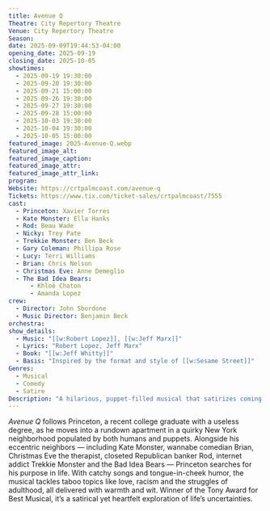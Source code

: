```yaml
---
title: Avenue Q
Theatre: City Repertory Theatre
Venue: City Repertory Theatre
Season: 
date: 2025-09-09T19:44:53-04:00
opening_date: 2025-09-19
closing_date: 2025-10-05
showtimes:
  - 2025-09-19 19:30:00
  - 2025-09-20 19:30:00
  - 2025-09-21 15:00:00
  - 2025-09-26 19:30:00
  - 2025-09-27 19:30:00
  - 2025-09-28 15:00:00
  - 2025-10-03 19:30:00
  - 2025-10-04 19:30:00
  - 2025-10-05 15:00:00
featured_image: 2025-Avenue-Q.webp
featured_image_alt: 
featured_image_caption: 
featured_image_attr: 
featured_image_attr_link: 
program:
Website: https://crtpalmcoast.com/avenue-q
Tickets: https://www.tix.com/ticket-sales/crtpalmcoast/7555
cast:
  - Princeton: Xavier Torres
  - Kate Monster: Ella Hanks
  - Rod: Beau Wade
  - Nicky: Trey Pate
  - Trekkie Monster: Ben Beck
  - Gary Coleman: Phillipa Rose
  - Lucy: Terri Williams
  - Brian: Chris Nelson
  - Christmas Eve: Anne Demeglio
  - The Bad Idea Bears:
      - Khloë Chaton
      - Amanda Lopez
crew:
  - Director: John Sbordone
  - Music Director: Benjamin Beck
orchestra:
show_details: 
  - Music: "[[w:Robert Lopez]], [[w:Jeff Marx]]"
  - Lyrics: "Robert Lopez, Jeff Marx"
  - Book: "[[w:Jeff Whitty]]"
  - Basis: "Inspired by the format and style of [[w:Sesame Street]]"
Genres:
  - Musical
  - Comedy
  - Satire
Description: "A hilarious, puppet-filled musical that satirizes coming of age, modern anxieties and the messy search for purpose in an offbeat New York neighborhood."
---
```

*Avenue Q* follows Princeton, a recent college graduate with a useless degree, as he moves into a rundown apartment in a quirky New York neighborhood populated by both humans and puppets. Alongside his eccentric neighbors — including Kate Monster, wannabe comedian Brian, Christmas Eve the therapist, closeted Republican banker Rod, internet addict Trekkie Monster and the Bad Idea Bears — Princeton searches for his purpose in life. With catchy songs and tongue-in-cheek humor, the musical tackles taboo topics like love, racism and the struggles of adulthood, all delivered with warmth and wit. Winner of the Tony Award for Best Musical, it’s a satirical yet heartfelt exploration of life’s uncertainties.
